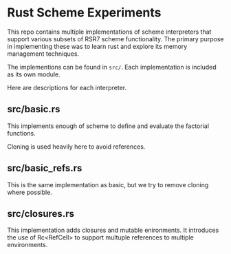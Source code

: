 # Rust Scheme Experiments

This repo contains multiple implementations of scheme interpreters that support various subsets of RSR7 scheme functionality. The primary purpose in implementing these was to learn rust and explore its memory management techniques.

The implementions can be found in `src/`. Each implementation is included as its own module.

Here are descriptions for each interpreter.

## src/basic.rs

This implements enough of scheme to define and evaluate the factorial functions.

Cloning is used heavily here to avoid references.

## src/basic_refs.rs

This is the same implementation as basic, but we try to remove cloning where possible.

## src/closures.rs

This implementation adds closures and mutable enironments. It introduces the use of Rc<RefCell<T>> to support multuple references to multiple environments.
